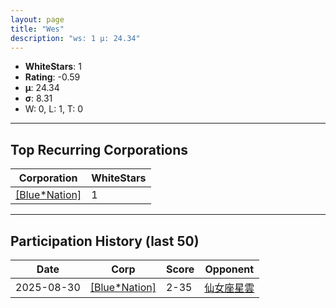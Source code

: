 ```yaml
---
layout: page
title: "Wes"
description: "ws: 1 μ: 24.34"
---
```

- **WhiteStars**: 1
- **Rating**: -0.59
- **μ**: 24.34  
- **σ**: 8.31
- W: 0, L: 1, T: 0

---

## Top Recurring Corporations

| Corporation | WhiteStars |
| --- | --- |
| [\[Blue\*Nation\]](https://ws.tsl.rocks/corp/38cd283c7bb8ee0390f5624e49a3465b1d4a8c789cc2d501f38918a16f6140e2/) | 1 |

---

## Participation History (last 50)

| Date | Corp | Score | Opponent |
| --- | --- | --- | --- |
| 2025-08-30 | [\[Blue\*Nation\]](https://ws.tsl.rocks/corp/38cd283c7bb8ee0390f5624e49a3465b1d4a8c789cc2d501f38918a16f6140e2/) | 2-35 | [仙女座星雲](https://ws.tsl.rocks/corp/e8532ebca58cb402f027fdb3db24507799f38a7123ef124fae8ab7591dac77bd/) |